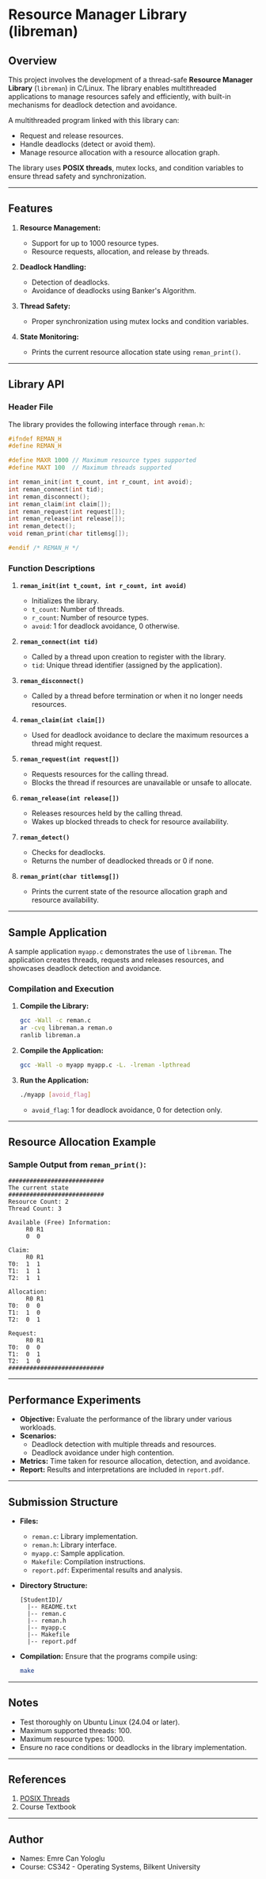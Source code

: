 # Resource Manager Library (libreman)

## Overview

This project involves the development of a thread-safe **Resource Manager Library** (`libreman`) in C/Linux. The library enables multithreaded applications to manage resources safely and efficiently, with built-in mechanisms for deadlock detection and avoidance.

A multithreaded program linked with this library can:
- Request and release resources.
- Handle deadlocks (detect or avoid them).
- Manage resource allocation with a resource allocation graph.

The library uses **POSIX threads**, mutex locks, and condition variables to ensure thread safety and synchronization.

---

## Features

1. **Resource Management:**
   - Support for up to 1000 resource types.
   - Resource requests, allocation, and release by threads.

2. **Deadlock Handling:**
   - Detection of deadlocks.
   - Avoidance of deadlocks using Banker's Algorithm.

3. **Thread Safety:**
   - Proper synchronization using mutex locks and condition variables.

4. **State Monitoring:**
   - Prints the current resource allocation state using `reman_print()`.

---

## Library API

### Header File
The library provides the following interface through `reman.h`:

```c
#ifndef REMAN_H
#define REMAN_H

#define MAXR 1000 // Maximum resource types supported
#define MAXT 100  // Maximum threads supported

int reman_init(int t_count, int r_count, int avoid);
int reman_connect(int tid);
int reman_disconnect();
int reman_claim(int claim[]);
int reman_request(int request[]);
int reman_release(int release[]);
int reman_detect();
void reman_print(char titlemsg[]);

#endif /* REMAN_H */
```

### Function Descriptions

1. **`reman_init(int t_count, int r_count, int avoid)`**
   - Initializes the library.
   - `t_count`: Number of threads.
   - `r_count`: Number of resource types.
   - `avoid`: 1 for deadlock avoidance, 0 otherwise.

2. **`reman_connect(int tid)`**
   - Called by a thread upon creation to register with the library.
   - `tid`: Unique thread identifier (assigned by the application).

3. **`reman_disconnect()`**
   - Called by a thread before termination or when it no longer needs resources.

4. **`reman_claim(int claim[])`**
   - Used for deadlock avoidance to declare the maximum resources a thread might request.

5. **`reman_request(int request[])`**
   - Requests resources for the calling thread.
   - Blocks the thread if resources are unavailable or unsafe to allocate.

6. **`reman_release(int release[])`**
   - Releases resources held by the calling thread.
   - Wakes up blocked threads to check for resource availability.

7. **`reman_detect()`**
   - Checks for deadlocks.
   - Returns the number of deadlocked threads or 0 if none.

8. **`reman_print(char titlemsg[])`**
   - Prints the current state of the resource allocation graph and resource availability.

---

## Sample Application

A sample application `myapp.c` demonstrates the use of `libreman`. The application creates threads, requests and releases resources, and showcases deadlock detection and avoidance.

### Compilation and Execution

1. **Compile the Library:**
   ```bash
   gcc -Wall -c reman.c
   ar -cvq libreman.a reman.o
   ranlib libreman.a
   ```

2. **Compile the Application:**
   ```bash
   gcc -Wall -o myapp myapp.c -L. -lreman -lpthread
   ```

3. **Run the Application:**
   ```bash
   ./myapp [avoid_flag]
   ```
   - `avoid_flag`: 1 for deadlock avoidance, 0 for detection only.

---

## Resource Allocation Example

### Sample Output from `reman_print()`:

```plaintext
###########################
The current state
###########################
Resource Count: 2
Thread Count: 3

Available (Free) Information:
     R0 R1
     0  0

Claim:
     R0 R1
T0:  1  1
T1:  1  1
T2:  1  1

Allocation:
     R0 R1
T0:  0  0
T1:  1  0
T2:  0  1

Request:
     R0 R1
T0:  0  0
T1:  0  1
T2:  1  0
###########################
```

---

## Performance Experiments

- **Objective:** Evaluate the performance of the library under various workloads.
- **Scenarios:**
  - Deadlock detection with multiple threads and resources.
  - Deadlock avoidance under high contention.
- **Metrics:** Time taken for resource allocation, detection, and avoidance.
- **Report:** Results and interpretations are included in `report.pdf`.

---

## Submission Structure

- **Files:**
  - `reman.c`: Library implementation.
  - `reman.h`: Library interface.
  - `myapp.c`: Sample application.
  - `Makefile`: Compilation instructions.
  - `report.pdf`: Experimental results and analysis.

- **Directory Structure:**
  ```plaintext
  [StudentID]/
    |-- README.txt
    |-- reman.c
    |-- reman.h
    |-- myapp.c
    |-- Makefile
    |-- report.pdf
  ```

- **Compilation:** Ensure that the programs compile using:
  ```bash
  make
  ```

---

## Notes

- Test thoroughly on Ubuntu Linux (24.04 or later).
- Maximum supported threads: 100.
- Maximum resource types: 1000.
- Ensure no race conditions or deadlocks in the library implementation.

---

## References

1. [POSIX Threads](https://man7.org/linux/man-pages/man7/pthreads.7.html)
2. Course Textbook

---

## Author
- Names: Emre Can Yologlu
- Course: CS342 - Operating Systems, Bilkent University

